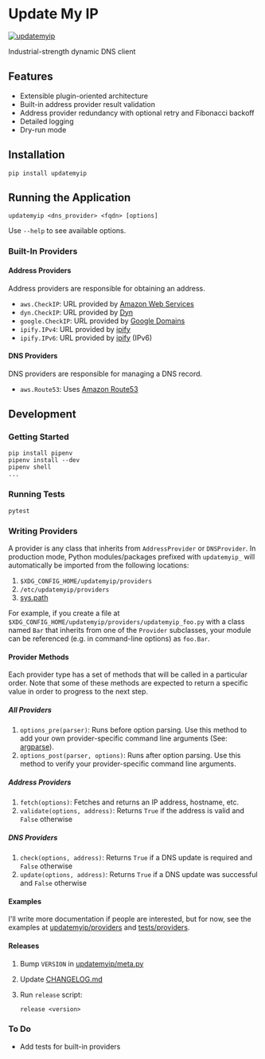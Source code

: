 # Update My IP

[![updatemyip](https://circleci.com/gh/mconigliaro/updatemyip.svg?style=svg)](https://circleci.com/gh/mconigliaro/updatemyip)

Industrial-strength dynamic DNS client

## Features

- Extensible plugin-oriented architecture
- Built-in address provider result validation
- Address provider redundancy with optional retry and Fibonacci backoff
- Detailed logging
- Dry-run mode

## Installation

    pip install updatemyip

## Running the Application

    updatemyip <dns_provider> <fqdn> [options]

Use `--help` to see available options.

### Built-In Providers

#### Address Providers

Address providers are responsible for obtaining an address.

- `aws.CheckIP`: URL provided by [Amazon Web Services](https://aws.amazon.com/)
- `dyn.CheckIP`: URL provided by [Dyn](https://dyn.com/)
- `google.CheckIP`: URL provided by [Google Domains](https://domains.google.com)
- `ipify.IPv4`: URL provided by [ipify](https://www.ipify.org/)
- `ipify.IPv6`: URL provided by [ipify](https://www.ipify.org/) (IPv6)

#### DNS Providers

DNS providers are responsible for managing a DNS record.

- `aws.Route53`: Uses [Amazon Route53](https://aws.amazon.com/route53/)

## Development

### Getting Started

    pip install pipenv
    pipenv install --dev
    pipenv shell
    ...

### Running Tests

    pytest

### Writing Providers

A provider is any class that inherits from `AddressProvider` or `DNSProvider`. In production mode, Python modules/packages prefixed with `updatemyip_` will automatically be imported from the following locations:

1. `$XDG_CONFIG_HOME/updatemyip/providers`
1. `/etc/updatemyip/providers`
1. [sys.path](https://docs.python.org/3/library/sys.html#sys.path)

For example, if you create a file at `$XDG_CONFIG_HOME/updatemyip/providers/updatemyip_foo.py` with a class named `Bar` that inherits from one of the `Provider` subclasses, your module can be referenced (e.g. in command-line options) as `foo.Bar`.

#### Provider Methods

Each provider type has a set of methods that will be called in a particular order. Note that some of these methods are expected to return a specific value in order to progress to the next step.

##### All Providers

1. `options_pre(parser)`: Runs before option parsing. Use this method to add your own provider-specific command line arguments (See: [argparse](https://docs.python.org/3.6/library/argparse.html)).
1. `options_post(parser, options)`: Runs after option parsing. Use this method to verify your provider-specific command line arguments.

##### Address Providers

1. `fetch(options)`: Fetches and returns an IP address, hostname, etc.
1. `validate(options, address)`: Returns `True` if the address is valid and `False` otherwise

##### DNS Providers

1. `check(options, address)`: Returns `True` if a DNS update is required and `False` otherwise
1. `update(options, address)`: Returns `True` if a DNS update was successful and `False` otherwise

#### Examples

I'll write more documentation if people are interested, but for now, see the examples at [updatemyip/providers](updatemyip/providers) and [tests/providers](tests/providers).

#### Releases

1. Bump `VERSION` in [updatemyip/meta.py](updatemyip/meta.py)

1. Update [CHANGELOG.md](CHANGELOG.md)

1. Run `release` script:
    ```
    release <version>
    ```

### To Do

- Add tests for built-in providers
